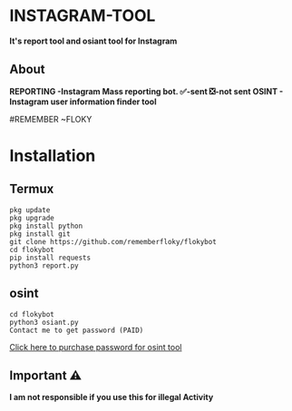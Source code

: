 # INSTAGRAM-TOOL
**It's report tool and osiant tool for Instagram**
## About
**REPORTING -Instagram Mass reporting bot.
✅-sent ❎-not sent
OSINT - Instagram user information finder tool**

#REMEMBER ~FLOKY

# Installation
## Termux
```
pkg update 
pkg upgrade 
pkg install python
pkg install git
git clone https://github.com/rememberfloky/flokybot
cd flokybot
pip install requests
python3 report.py
```

## osint
```
cd flokybot
python3 osiant.py
Contact me to get password (PAID)
```
[Click here to purchase password for osint tool](https://www.instagram.com/i3mk.floky)

## Important ⚠️
**I am not responsible if you use this for illegal Activity**
